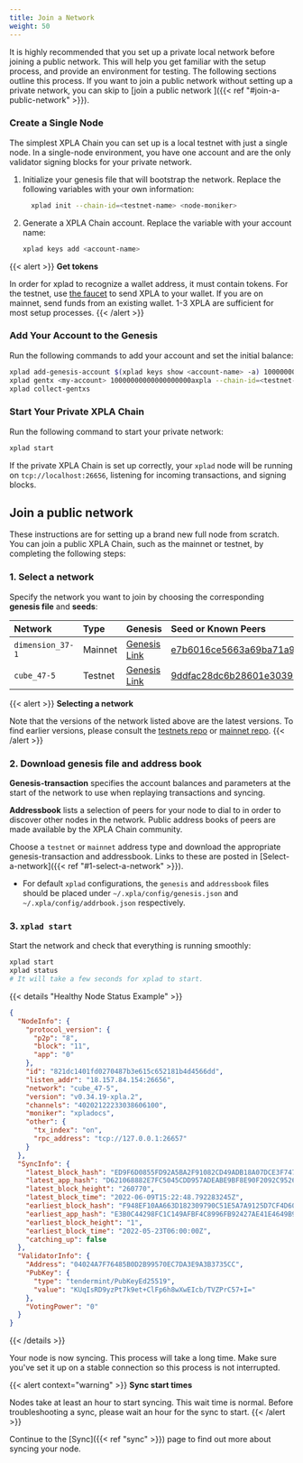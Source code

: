 ```yaml
---
title: Join a Network
weight: 50
---
```


It is highly recommended that you set up a private local network before joining a public network. This will help you get familiar with the setup process, and provide an environment for testing. The following sections outline this process. If you want to join a public network without setting up a private network, you can skip to [join a public network ]({{< ref "#join-a-public-network" >}}).

### Create a Single Node

The simplest XPLA Chain you can set up is a local testnet with just a single node. In a single-node environment, you have one account and are the only validator signing blocks for your private network.

1. Initialize your genesis file that will bootstrap the network. Replace the following variables with your own information:

   ```bash
     xplad init --chain-id=<testnet-name> <node-moniker>
   ```

1. Generate a XPLA Chain account. Replace the variable with your account name:

   ```bash
   xplad keys add <account-name>
   ```

{{< alert >}}
**Get tokens**

In order for xplad to recognize a wallet address, it must contain tokens. For the testnet, use [the faucet](https://faucet.xpla.io/) to send XPLA to your wallet. If you are on mainnet, send funds from an existing wallet. 1-3 XPLA are sufficient for most setup processes.
{{< /alert >}}

### Add Your Account to the Genesis

Run the following commands to add your account and set the initial balance:

```bash
xplad add-genesis-account $(xplad keys show <account-name> -a) 100000000000000000000axpla
xplad gentx <my-account> 10000000000000000000axpla --chain-id=<testnet-name>
xplad collect-gentxs
```

### Start Your Private XPLA Chain

Run the following command to start your private network:

```bash
xplad start
```

If the private XPLA Chain is set up correctly, your `xplad` node will be running on `tcp://localhost:26656`, listening for incoming transactions, and signing blocks.

## Join a public network

These instructions are for setting up a brand new full node from scratch. You can join a public XPLA Chain, such as the mainnet or testnet, by completing the following steps:

### 1. Select a network

Specify the network you want to join by choosing the corresponding **genesis file** and **seeds**:

| Network          | Type    | Genesis                                                                                            | Seed or Known Peers                                                     |
|:-----------------|:--------|:---------------------------------------------------------------------------------------------------|:------------------------------------------------------------------------|
| `dimension_37-1` | Mainnet | [Genesis Link](https://raw.githubusercontent.com/xpladev/mainnet/main/dimension_37-1/genesis.json) | e7b6016ce5663a69ba71a982072315545eb0d5f6@seed.xpla.delightlabs.io:26656 |
| `cube_47-5`      | Testnet | [Genesis Link](https://raw.githubusercontent.com/xpladev/testnets/main/cube_47-5/genesis.json)     | 9ddfac28dc6b28601e3039902ee5a8915dc7891f@3.35.54.221:26656              |

{{< alert >}}
**Selecting a network**

Note that the versions of the network listed above are the latest versions. To find earlier versions, please consult the [testnets repo](https://github.com/xpladev/testnets) or [mainnet repo](https://github.com/xpladev/mainnet).
{{< /alert >}}

### 2. Download genesis file and address book

**Genesis-transaction** specifies the account balances and parameters at the start of the network to use when replaying transactions and syncing.

**Addressbook** lists a selection of peers for your node to dial to in order to discover other nodes in the network. Public address books of peers are made available by the XPLA Chain community.

Choose a `testnet` or `mainnet` address type and download the appropriate genesis-transaction and addressbook. Links to these are posted in [Select-a-network]({{< ref "#1-select-a-network" >}}).

- For default `xplad` configurations, the `genesis` and `addressbook` files should be placed under `~/.xpla/config/genesis.json` and `~/.xpla/config/addrbook.json` respectively.

### 3. `xplad start`

Start the network and check that everything is running smoothly:

```bash
xplad start
xplad status
# It will take a few seconds for xplad to start.
```

{{< details "Healthy Node Status Example" >}}
```json
{
  "NodeInfo": {
    "protocol_version": {
      "p2p": "8",
      "block": "11",
      "app": "0"
    },
    "id": "821dc1401fd0270487b3e615c652181b4d4566dd",
    "listen_addr": "18.157.84.154:26656",
    "network": "cube_47-5",
    "version": "v0.34.19-xpla.2",
    "channels": "40202122233038606100",
    "moniker": "xpladocs",
    "other": {
      "tx_index": "on",
      "rpc_address": "tcp://127.0.0.1:26657"
    }
  },
  "SyncInfo": {
    "latest_block_hash": "ED9F6D0855FD92A5BA2F91082CD49ADB18A07DCE3F747529D357071E5B7C0D4C",
    "latest_app_hash": "D621068882E7FC5045CDD957ADEABE9BF8E90F2092C9526E22BE4767940D128B",
    "latest_block_height": "260770",
    "latest_block_time": "2022-06-09T15:22:48.792283245Z",
    "earliest_block_hash": "F948EF10AA663D182309790C51E5A7A9125D7CF4D60D9E735994059DB7CAD4D4",
    "earliest_app_hash": "E3B0C44298FC1C149AFBF4C8996FB92427AE41E4649B934CA495991B7852B855",
    "earliest_block_height": "1",
    "earliest_block_time": "2022-05-23T06:00:00Z",
    "catching_up": false
  },
  "ValidatorInfo": {
    "Address": "04024A7F76485B0D2B99570EC7DA3E9A3B3735CC",
    "PubKey": {
      "type": "tendermint/PubKeyEd25519",
      "value": "KUqIsRD9yzPt7k9et+ClFp6h8wXwEIcb/TVZPrC57+I="
    },
    "VotingPower": "0"
  }
}
```
{{< /details >}}

Your node is now syncing. This process will take a long time. Make sure you've set it up on a stable connection so this process is not interrupted.

{{< alert context="warning" >}}
**Sync start times**

Nodes take at least an hour to start syncing. This wait time is normal. Before troubleshooting a sync, please wait an hour for the sync to start.
{{< /alert >}}

Continue to the [Sync]({{< ref "sync" >}}) page to find out more about syncing your node.
